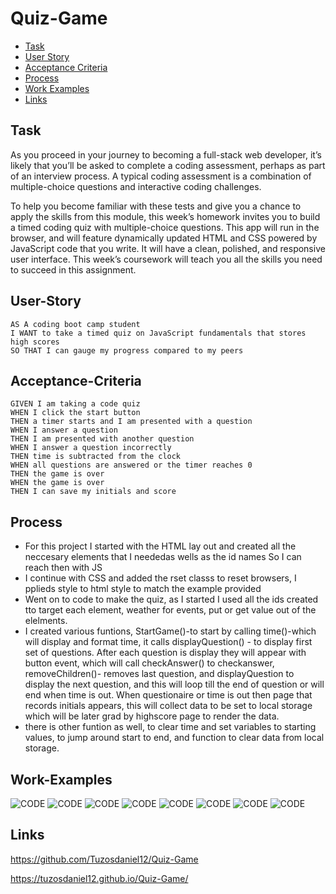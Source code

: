 # Quiz-Game
* [Task](#Task)
* [User Story](#User-Story)
* [Acceptance Criteria](#Acceptance-Criteria)
* [Process](#Process)
* [Work Examples](#Work-Examples)
* [Links](#Links)

## Task

As you proceed in your journey to becoming a full-stack web developer, it’s likely that you’ll be asked to complete a coding assessment, perhaps as part of an interview process. A typical coding assessment is a combination of multiple-choice questions and interactive coding challenges. 

To help you become familiar with these tests and give you a chance to apply the skills from this module, this week’s homework invites you to build a timed coding quiz with multiple-choice questions. This app will run in the browser, and will feature dynamically updated HTML and CSS powered by JavaScript code that you write. It will have a clean, polished, and responsive user interface. This week’s coursework will teach you all the skills you need to succeed in this assignment.


## User-Story

```
AS A coding boot camp student
I WANT to take a timed quiz on JavaScript fundamentals that stores high scores
SO THAT I can gauge my progress compared to my peers
```


## Acceptance-Criteria

```
GIVEN I am taking a code quiz
WHEN I click the start button
THEN a timer starts and I am presented with a question
WHEN I answer a question
THEN I am presented with another question
WHEN I answer a question incorrectly
THEN time is subtracted from the clock
WHEN all questions are answered or the timer reaches 0
THEN the game is over
WHEN the game is over
THEN I can save my initials and score
```


## Process
* For this project I started with the HTML lay out and created all the neccesary elements that I neededas wells as the id names So I can reach then with JS 
* I continue with CSS and added the rset classs to reset browsers, I pplieds style to html style to match the example provided
* Went on to code to make the quiz, as I started  I used all the ids created tto target each element, weather for events, put or get value out of the elelments.
* I created  various funtions, StartGame()-to start by calling time()-which will display and format time, it calls displayQuestion() - to display first set of questions. After each question is display they will appear with button event, which will call checkAnswer() to checkanswer, removeChildren()- removes last question, and displayQuestion to display the next question, and this will loop till the end of question or will end when time is out. When questionaire or time is out then page that records initials appears, this will collect data to be set to local storage which will be later grad by highscore page to render the data.
* there is other funtion as well, to clear time and set variables to starting values, to jump around start to end, and function to clear data from local storage.  


## Work-Examples
![CODE](https://github.com/Tuzosdaniel12/Quiz-Game/blob/main/assets/images/code-01.png)
![CODE](https://github.com/Tuzosdaniel12/Quiz-Game/blob/main/assets/images/code-02.png)
![CODE](https://github.com/Tuzosdaniel12/Quiz-Game/blob/main/assets/images/code-03.png)
![CODE](https://github.com/Tuzosdaniel12/Quiz-Game/blob/main/assets/images/code-04.png)
![CODE](https://github.com/Tuzosdaniel12/Quiz-Game/blob/main/assets/images/code-05.png)
![CODE](https://github.com/Tuzosdaniel12/Quiz-Game/blob/main/assets/images/code-06.png)
![CODE](https://github.com/Tuzosdaniel12/Quiz-Game/blob/main/assets/images/code-07.png)
![CODE](https://github.com/Tuzosdaniel12/Quiz-Game/blob/main/assets/images/code-08.png)

## Links
https://github.com/Tuzosdaniel12/Quiz-Game

https://tuzosdaniel12.github.io/Quiz-Game/

